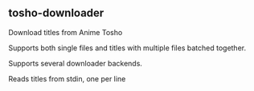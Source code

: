 ## tosho-downloader

Download titles from Anime Tosho

Supports both single files and titles with multiple files batched together.

Supports several downloader backends.

Reads titles from stdin, one per line

